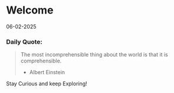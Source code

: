 # Welcome

06-02-2025

### Daily Quote:
> The most incomprehensible thing about the world is that it is comprehensible.
> 	- Albert Einstein

Stay Curious and keep Exploring!
